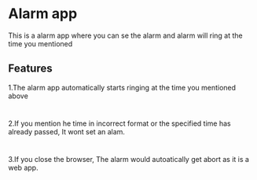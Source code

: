 # Alarm app

This is a alarm app where you can se the alarm and alarm will ring at the time you mentioned

## Features
1.The alarm app automatically starts ringing at the time you mentioned above
#
2.If you mention he time in incorrect format or the specified time has already passed, It wont set an alam.
#
3.If you close the browser, The alarm would autoatically get abort as it is a web app.